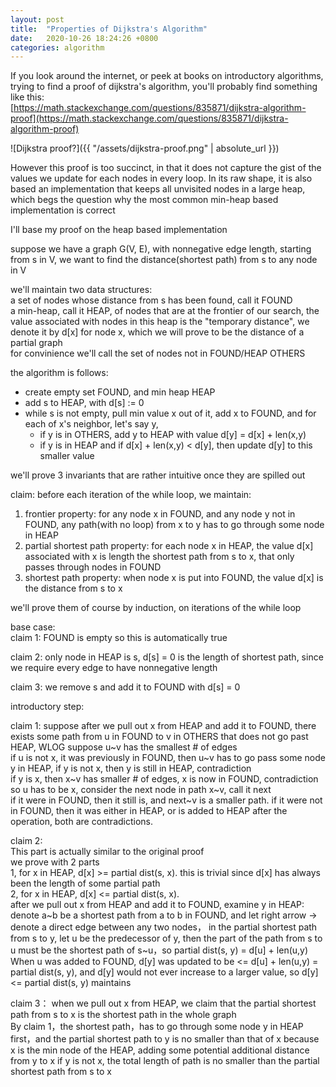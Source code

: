 ```yaml
---
layout: post
title:  "Properties of Dijkstra's Algorithm"
date:   2020-10-26 18:24:26 +0800
categories: algorithm
---
```


If you look around the internet, or peek at books on introductory algorithms, trying to find a proof of dijkstra's algorithm, you'll probably find something like this:  
[https://math.stackexchange.com/questions/835871/dijkstra-algorithm-proof](https://math.stackexchange.com/questions/835871/dijkstra-algorithm-proof)

![Dijkstra proof?]({{ "/assets/dijkstra-proof.png" | absolute_url }})

However this proof is too succinct, in that it does not capture the gist of the values we update for each nodes in every loop. In its raw shape, it is also based an implementation that keeps all unvisited nodes in a large heap, which begs the question why the most common min-heap based implementation is correct  

I'll base my proof on the heap based implementation

suppose we have a graph G(V, E), with nonnegative edge length, starting from s in V, we want to find the distance(shortest path) from s to any node in V

we'll maintain two data structures:  
a set of nodes whose distance from s has been found, call it FOUND  
a min-heap, call it HEAP, of nodes that are at the frontier of our search, the value associated with nodes in this heap is the "temporary distance", we denote it by d[x] for node x, which we will prove to be the distance of a partial graph  
for convinience we'll call the set of nodes not in FOUND/HEAP OTHERS 

the algorithm is follows:  
  * create empty set FOUND, and min heap HEAP
  * add s to HEAP, with d[s] := 0
  * while s is not empty, pull min value x out of it, add x to FOUND, and for 
  each of x's neighbor, let's say y, 
    * if y is in OTHERS, add y to HEAP with value d[y] = d[x] + len(x,y)
    * if y is in HEAP and if d[x] + len(x,y) < d[y], then update d[y] to this smaller value



we'll prove 3 invariants that are rather intuitive once they are spilled out

claim: before each iteration of the while loop, we maintain:  
  1. frontier property: for any node x in FOUND, and any node y not in FOUND, any path(with no loop) from x to y has to go through some node in HEAP
  2. partial shortest path property: for each node x in HEAP, the value d[x] associated with x is length the shortest path from s to x, that only passes through nodes in FOUND  
  3. shortest path property: when node x is put into FOUND, the value d[x] is the distance from s to x

we'll prove them of course by induction, on iterations of the while loop

base case:   
claim 1: FOUND is empty so this is automatically true

claim 2: only node in HEAP is s, d[s] = 0 is the length of shortest path, since we require every edge to have nonnegative length

claim 3: we remove s and add it to FOUND with d[s] = 0

introductory step:

claim 1: suppose after we pull out x from HEAP and add it to FOUND, there exists some path from u in FOUND to v in OTHERS that does not go past HEAP, WLOG suppose u~v has the smallest # of edges  
if u is not x, it was previously in FOUND, then u~v has to go pass some node y in HEAP, if y is not x, then y is still in HEAP, contradiction   
if y is x, then x~v has smaller # of edges, x is now in FOUND, contradiction  
so u has to be x, consider the next node in path x~v, call it next  
if it were in FOUND, then it still is, and next~v is a smaller path. if it were not in FOUND, then it was either in HEAP, or is added to HEAP after the operation, both are contradictions.

claim 2:  
This part is actually similar to the original proof  
we prove with 2 parts  
1, for x in HEAP, d[x] >= partial dist(s, x). this is trivial since d[x] has always been the length of some partial path  
2, for x in HEAP, d[x] <= partial dist(s, x).  
after we pull out x from HEAP and add it to FOUND, examine y in HEAP:  
denote a~b be a shortest path from a to b in FOUND, and let right arrow -> denote a direct edge between any two nodes，
in the partial shortest path from s to y, let u be the predecessor of y, then the part of the path from s to u must be the shortest path of s~u，so partial dist(s, y) = d[u] + len(u,y)  
When u was added to FOUND, d[y] was updated to be <= d[u] + len(u,y) = partial dist(s, y), and d[y] would not ever increase to a larger value, so d[y] <= partial dist(s, y) maintains


claim 3：
when we pull out x from HEAP, we claim that the partial shortest path from s to x is the shortest path in the whole graph  
By claim 1，the shortest path，has to go through some node y in HEAP first，and the partial shortest path to y is no smaller than that of x because x is the min node of the HEAP, adding some potential additional distance from y to x if y is not x, the total length of path is no smaller than the partial shortest path from s to x
